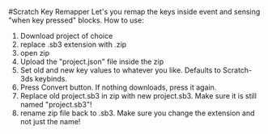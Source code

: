 #Scratch Key Remapper
Let's you remap the keys inside event and sensing "when key pressed" blocks.
How to use:
1. Download project of choice
2. replace .sb3 extension with .zip
3. open zip
4. Upload the "project.json" file inside the zip
5. Set old and new key values to whatever you like. Defaults to Scratch-3ds keybinds.
6. Press Convert button. If nothing downloads, press it again.
7. Replace old project.sb3 in zip with new project.sb3. Make sure it is still named "project.sb3"!
8. rename zip file back to .sb3. Make sure you change the extension and not just the name!